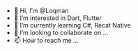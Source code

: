 - 👋 Hi, I’m @Loqman
- 👀 I’m interested in Dart, Flutter
- 🌱 I’m currently learning C#, Recat Native
- 💞️ I’m looking to collaborate on ...
- 📫 How to reach me ...

<!---
LoqmanSmart/LoqmanSmart is a ✨ special ✨ repository because its `README.md` (this file) appears on your GitHub profile.
You can click the Preview link to take a look at your changes.
--->
